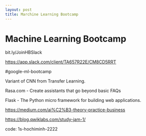 ```yaml
---
layout: post
title: Marchine Learning Bootcamp
---
```


# Machine Learning Bootcamp

bit.ly/JoinHBSlack

https://app.slack.com/client/TA657R22E/CM8CD5RRT

#google-ml-bootcamp

Variant of CNN from Transfer Learning.

Rasa.com - Create assistants that go beyond basic FAQs

Flask - The Python micro framework for building web applications. 

https://medium.com/ai%C2%B3-theory-practice-business

https://blog.qwiklabs.com/study-jam-1/

code: 1s-hochiminh-2222
